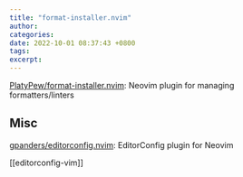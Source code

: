 ```yaml
---
title: "format-installer.nvim"
author: 
categories: 
date: 2022-10-01 08:37:43 +0800
tags: 
excerpt: 
---
```



[PlatyPew/format-installer.nvim](https://github.com/PlatyPew/format-installer.nvim): Neovim plugin for managing formatters/linters



## Misc

[gpanders/editorconfig.nvim](https://github.com/gpanders/editorconfig.nvim): EditorConfig plugin for Neovim

[[editorconfig-vim]]





